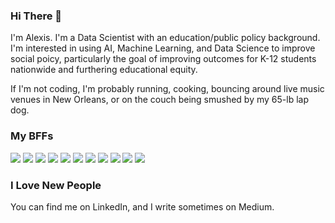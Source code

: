 ### Hi There 👋
I'm Alexis. I'm a Data Scientist with an education/public policy background. I'm interested in using AI, Machine Learning, and Data Science to improve social poicy, particularly the goal of improving outcomes for K-12 students nationwide and furthering educational equity. 

If I'm not coding, I'm probably running, cooking, bouncing around live music venues in New Orleans, or on the couch being smushed by my 65-lb lap dog.

### My BFFs 
![](https://img.shields.io/badge/Code-Python-informational?style=flat&logo=python&logoColor=white&color=orange)
![](https://img.shields.io/badge/Tools-Jupyter-informational?style=flat&logo=Jupyter&logoColor=white&color=orange)
![](https://img.shields.io/badge/Tools-Numpy-informational?style=flat&logo=Numpy&logoColor=white&color=orange)
![](https://img.shields.io/badge/Tools-Pandas-informational?style=flat&logo=Pandas&logoColor=white&color=orange)
![](https://img.shields.io/badge/Tools-SciPy-informational?style=flat&logo=SciPy&logoColor=white&color=orange)
![](https://img.shields.io/badge/Tools-SciKit_Learn-informational?style=flat&logo=scikit-learn&logoColor=white&color=orange)
![](https://img.shields.io/badge/Tools-VS_Code-informational?style=flat&logo=visual-studio-code&logoColor=white&color=orange)
![](https://img.shields.io/badge/Shell-Bash-informational?style=flat&logo=gnu-bash&logoColor=white&color=orange)
![](https://img.shields.io/badge/Tools-JSON-informational?style=flat&logo=JSON&logoColor=white&color=orange)
![](https://img.shields.io/badge/Tools-geoJSON-informational?style=flat&logo=geoJSON&logoColor=white&color=orange)
![](https://img.shields.io/badge/Tools-GitHub-informational?style=flat&logo=GitHub&logoColor=white&color=orange)

### I Love New People
You can find me on LinkedIn, and I write sometimes on Medium. 
<!-- 
**alexiskedo/alexiskedo** is a ✨ _special_ ✨ repository because its `README.md` (this file) appears on your GitHub profile.

Here are some ideas to get you started:

- 🔭 I’m currently working on ...
- 🌱 I’m currently learning ...
- 👯 I’m looking to collaborate on ...
- 🤔 I’m looking for help with ...
- 💬 Ask me about ...
- 📫 How to reach me: ...
- 😄 Pronouns: ...
- ⚡ Fun fact: ...
-->

